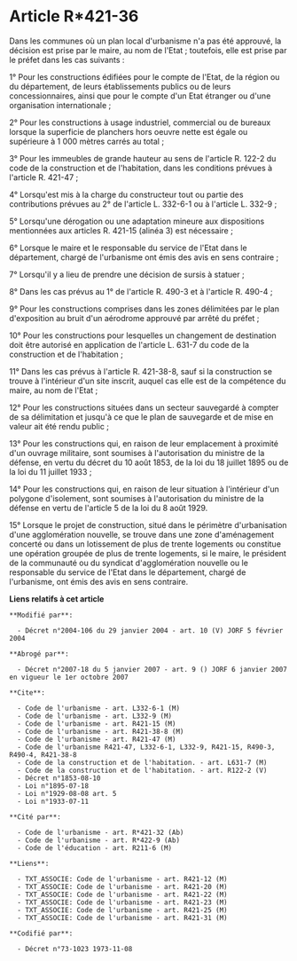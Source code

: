 # Article R*421-36

Dans les communes où un plan local d'urbanisme n'a pas été approuvé, la décision est prise par le maire, au nom de l'Etat ;
toutefois, elle est prise par le préfet dans les cas suivants :

1° Pour les constructions édifiées pour le compte de l'Etat, de la région ou du département, de leurs établissements publics
ou de leurs concessionnaires, ainsi que pour le compte d'un Etat étranger ou d'une organisation internationale ;

2° Pour les constructions à usage industriel, commercial ou de bureaux lorsque la superficie de planchers hors oeuvre nette
est égale ou supérieure à 1 000 mètres carrés au total ;

3° Pour les immeubles de grande hauteur au sens de l'article R. 122-2 du code de la construction et de l'habitation, dans les
conditions prévues à l'article R. 421-47 ;

4° Lorsqu'est mis à la charge du constructeur tout ou partie des contributions prévues au 2° de l'article L. 332-6-1 ou à
l'article L. 332-9 ;

5° Lorsqu'une dérogation ou une adaptation mineure aux dispositions mentionnées aux articles R. 421-15 (alinéa 3) est
nécessaire ;

6° Lorsque le maire et le responsable du service de l'Etat dans le département, chargé de l'urbanisme ont émis des avis en
sens contraire ;

7° Lorsqu'il y a lieu de prendre une décision de sursis à statuer ;

8° Dans les cas prévus au 1° de l'article R. 490-3 et à l'article R. 490-4 ;

9° Pour les constructions comprises dans les zones délimitées par le plan d'exposition au bruit d'un aérodrome approuvé par
arrêté    du préfet ;

10° Pour les constructions pour lesquelles un changement de destination doit être autorisé en application de l'article L.
631-7 du code de la construction et de l'habitation ;

11° Dans les cas prévus à l'article R. 421-38-8, sauf si la construction se trouve à l'intérieur d'un site inscrit, auquel
cas elle est de la compétence du maire, au nom de l'Etat ;

12° Pour les constructions situées dans un secteur sauvegardé à compter de sa délimitation et jusqu'à ce que le plan de
sauvegarde et de mise en valeur ait été rendu public ;

13° Pour les constructions qui, en raison de leur emplacement à proximité d'un ouvrage militaire, sont soumises à
l'autorisation du ministre de la défense, en vertu du décret du 10 août 1853, de la loi du 18 juillet 1895 ou de la loi du 11
juillet 1933 ;

14° Pour les constructions qui, en raison de leur situation à l'intérieur d'un polygone d'isolement, sont soumises à
l'autorisation du ministre de la défense en vertu de l'article 5 de la loi du 8 août 1929.

15° Lorsque le projet de construction, situé dans le périmètre d'urbanisation d'une agglomération nouvelle, se trouve dans
une zone d'aménagement concerté ou dans un lotissement de plus de trente logements ou constitue une opération groupée de plus
de trente logements, si le maire, le président de la communauté ou du syndicat d'agglomération nouvelle ou le responsable du
service de l'Etat dans le département, chargé de l'urbanisme, ont émis des avis en sens contraire.

**Liens relatifs à cet article**

	**Modifié par**:

	  - Décret n°2004-106 du 29 janvier 2004 - art. 10 (V) JORF 5 février 2004

	**Abrogé par**:

	  - Décret n°2007-18 du 5 janvier 2007 - art. 9 () JORF 6 janvier 2007 en vigueur le 1er octobre 2007

	**Cite**:

	  - Code de l'urbanisme - art. L332-6-1 (M)
	  - Code de l'urbanisme - art. L332-9 (M)
	  - Code de l'urbanisme - art. R421-15 (M)
	  - Code de l'urbanisme - art. R421-38-8 (M)
	  - Code de l'urbanisme - art. R421-47 (M)
	  - Code de l'urbanisme R421-47, L332-6-1, L332-9, R421-15, R490-3, R490-4, R421-38-8
	  - Code de la construction et de l'habitation. - art. L631-7 (M)
	  - Code de la construction et de l'habitation. - art. R122-2 (V)
	  - Décret n°1853-08-10
	  - Loi n°1895-07-18
	  - Loi n°1929-08-08 art. 5
	  - Loi n°1933-07-11

	**Cité par**:

	  - Code de l'urbanisme - art. R*421-32 (Ab)
	  - Code de l'urbanisme - art. R*422-9 (Ab)
	  - Code de l'éducation - art. R211-6 (M)

	**Liens**:

	  - TXT_ASSOCIE: Code de l'urbanisme - art. R421-12 (M)
	  - TXT_ASSOCIE: Code de l'urbanisme - art. R421-20 (M)
	  - TXT_ASSOCIE: Code de l'urbanisme - art. R421-22 (M)
	  - TXT_ASSOCIE: Code de l'urbanisme - art. R421-23 (M)
	  - TXT_ASSOCIE: Code de l'urbanisme - art. R421-25 (M)
	  - TXT_ASSOCIE: Code de l'urbanisme - art. R421-31 (M)

	**Codifié par**:

	  - Décret n°73-1023 1973-11-08
